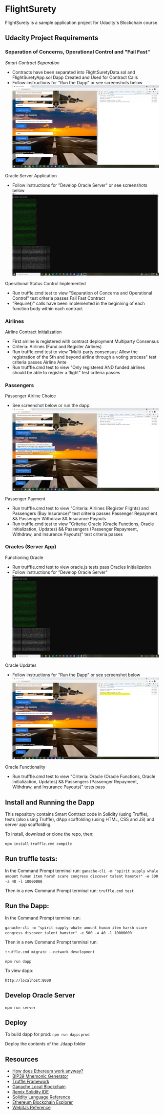 # FlightSurety

FlightSurety is a sample application project for Udacity's Blockchain course.

## Udacity Project Requirements

### Separation of Concerns, Operational Control and "Fail Fast"

*Smart Contract Separation*
* Contracts have been separated into FlightSuretyData.sol and FlightSuretyApp.sol
Dapp Created and Used for Contract Calls
* Follow instructions for "Run the Dapp" or see screenshots below
![truffle test](images/runthedapp.PNG)

Oracle Server Application
* Follow instructions for "Develop Oracle Server" or see screenshots below
![truffle test](images/developoracleserver.PNG)

Operational Status Control Implemented
* Run truffle.cmd test to view "Separation of Concerns and Operational Control" test criteria passes
Fail Fast Contract
* "Require()" calls have been implemented in the beginning of each function body within each contract


### Airlines
Airline Contract Initialization
* First airline is registered with contract deployment
Multiparty Consensus
* Criteria: Airlines (Fund and Register Airlines)
* Run truffle.cmd test to view "Multi-party consensus: Allow the registration of the 5th and beyond airline through a voting process" test criteria passes
Airline Ante
* Run trufffle.cmd test to view "Only registered AND funded airlines should be able to register a flight" test criteria passes


### Passengers
Passenger Airline Choice
* See screenshot below or run the dapp
![truffle test](images/passengerchoice.PNG)

Passenger Payment
* Run trufffle.cmd test to view "Criteria: Airlines (Register Flights) and Passengers (Buy Insurance)" test criteria passes
Passenger Repayment && Passenger Withdraw && Insurance Payouts
* Run truffle.cmd test to view "Criteria: Oracle (Oracle Functions, Oracle Initialization, Updates) && Passengers (Passenger Repayment, Withdraw, and Insurance Payouts)" test criteria passes


### Oracles (Server App)
Functioning Oracle
* Run trufffle.cmd test to view oracle.js tests pass
Oracles Initialization
* Follow instructions for "Develop Oracle Server"
![truffle test](images/developoracleserver.PNG)

Oracle Updates
* Follow instructions for "Run the Dapp" or see screenshot below
![truffle test](images/oracleupdates.PNG)

Oracle Functionality
* Run trufffle.cmd test to view "Criteria: Oracle (Oracle Functions, Oracle Initialization, Updates) && Passengers (Passenger Repayment, Withdraw, and Insurance Payouts)" tests pass


## Install and Running the Dapp

This repository contains Smart Contract code in Solidity (using Truffle), tests (also using Truffle), dApp scaffolding (using HTML, CSS and JS) and server app scaffolding.

To install, download or clone the repo, then:

`npm install`
`truffle.cmd compile`

## Run truffle tests:

In the Command Prompt terminal run:
`ganache-cli -m "spirit supply whale amount human item harsh scare congress discover talent hamster" -e 500 -a 40 -l 10000000`

Then in a new Command Prompt terminal run:
`truffle.cmd test`

## Run the Dapp:

In the Command Prompt terminal run:

`ganache-cli -m "spirit supply whale amount human item harsh scare congress discover talent hamster" -e 500 -a 40 -l 10000000`

Then in a new Command Prompt terminal run:

`truffle.cmd migrate --network development`

`npm run dapp`

To view dapp:

`http://localhost:8000`

## Develop Oracle Server

`npm run server`

## Deploy

To build dapp for prod:
`npm run dapp:prod`

Deploy the contents of the ./dapp folder


## Resources

* [How does Ethereum work anyway?](https://medium.com/@preethikasireddy/how-does-ethereum-work-anyway-22d1df506369)
* [BIP39 Mnemonic Generator](https://iancoleman.io/bip39/)
* [Truffle Framework](http://truffleframework.com/)
* [Ganache Local Blockchain](http://truffleframework.com/ganache/)
* [Remix Solidity IDE](https://remix.ethereum.org/)
* [Solidity Language Reference](http://solidity.readthedocs.io/en/v0.4.24/)
* [Ethereum Blockchain Explorer](https://etherscan.io/)
* [Web3Js Reference](https://github.com/ethereum/wiki/wiki/JavaScript-API)
